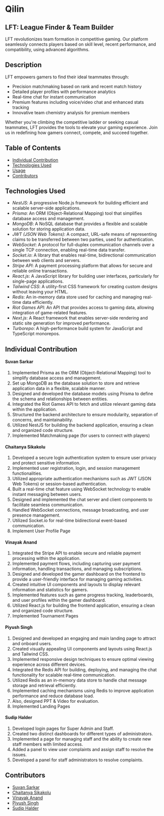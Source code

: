 # Qilin
## LFT: League Finder & Team Builder

LFT revolutionizes team formation in competitive gaming. Our platform seamlessly connects players based on skill level, recent performance, and compatibility, using advanced algorithms.

## Description

LFT empowers gamers to find their ideal teammates through:

- Precision matchmaking based on rank and recent match history
- Detailed player profiles with performance analytics
- Real-time chat for instant communication
- Premium features including voice/video chat and enhanced stats tracking
- Innovative team chemistry analysis for premium members

Whether you're climbing the competitive ladder or seeking casual teammates, LFT provides the tools to elevate your gaming experience. Join us in redefining how gamers connect, compete, and succeed together.

## Table of Contents
- [Individual Contribution](#individual-contribution)
- [Technologies Used](#technologies-used)
- [Usage](#usage)
- [Contributors](#contributors)

## Technologies Used
- *NestJS*: A progressive Node.js framework for building efficient and scalable server-side applications.
- *Prisma*: An ORM (Object-Relational Mapping) tool that simplifies database access and management.
- *MongoDB*: A NoSQL database that provides a flexible and scalable solution for storing application data.
- *JWT (JSON Web Tokens)*: A compact, URL-safe means of representing claims to be transferred between two parties, used for authentication.
- *WebSocket*: A protocol for full-duplex communication channels over a single TCP connection, enabling real-time data transfer.
- *Socket.io*: A library that enables real-time, bidirectional communication between web clients and servers.
- *Stripe API*: A payment processing platform that allows for secure and reliable online transactions.
- *React.js*: A JavaScript library for building user interfaces, particularly for single-page applications.
- *Tailwind CSS*: A utility-first CSS framework for creating custom designs without leaving your HTML.
- *Redis*: An in-memory data store used for caching and managing real-time data efficiently.
- *Riot Games API*: An API that provides access to gaming data, allowing integration of game-related features.
- *Next.js*: A React framework that enables server-side rendering and static site generation for improved performance.
- *Turborepo*: A high-performance build system for JavaScript and TypeScript monorepos.
## Individual Contribution

#### Suvan Sarkar
1. Implemented Prisma as the ORM (Object-Relational Mapping) tool to simplify database access and management.
2. Set up MongoDB as the database solution to store and retrieve application data in a flexible, scalable manner.
3. Designed and developed the database models using Prisma to define the schema and relationships between entities.
4. Integrated the Riot Games API to fetch and utilize relevant gaming data within the application.
5. Structured the backend architecture to ensure modularity, separation of concerns, and maintainability.
6. Utilized NestJS for building the backend application, ensuring a clean and organized code structure.
7. Implemented Matchmaking page (for users to connect with players)

#### Chaitanya Sikakolu 
1. Developed a secure login authentication system to ensure user privacy and protect sensitive information.
2. Implemented user registration, login, and session management functionalities.
3. Utilized appropriate authentication mechanisms such as JWT (JSON Web Tokens) or session-based authentication.
4. Built a real-time chat feature using WebSocket technology to enable instant messaging between users.
5. Designed and implemented the chat server and client components to facilitate seamless communication.
6. Handled WebSocket connections, message broadcasting, and user presence management.
7. Utilized Socket.io for real-time bidirectional event-based communication.
8. Implement User Profile Page

#### Vinayak Anand
1. Integrated the Stripe API to enable secure and reliable payment processing within the application.
2. Implemented payment flows, including capturing user payment information, handling transactions, and managing subscriptions.
3. Designed and developed the gamer dashboard on the frontend to provide a user-friendly interface for managing gaming activities.
4. Created intuitive UI components and layouts to display relevant information and statistics for gamers.
5. Implemented features such as game progress tracking, leaderboards, and user profiles within the gamer dashboard.
6. Utilized React.js for building the frontend application, ensuring a clean and organized code structure.
7. Implemented Tournament Pages

#### Piyush Singh
1. Designed and developed an engaging and main landing page to attract and onboard users.
2. Created visually appealing UI components and layouts using React.js and Tailwind CSS.
3. Implemented responsive design techniques to ensure optimal viewing experience across different devices.
4. Integrated the Redis API for building, deploying, and managing the chat functionality for scalable real-time communication.
5. Utilized Redis as an in-memory data store to handle chat message storage and retrieval efficiently.
6. Implemented caching mechanisms using Redis to improve application performance and reduce database load.
7. Also, designed PPT & Video for evaluation.
8. Implemented Landing Pages

#### Sudip Halder
1. Developed login pages for Super Admin and Staff.
2. Created two distinct dashboards for different types of administrators.
3. Implemented a page for managing staff and the ability to create new staff members with limited access.
4. Added a panel to view user complaints and assign staff to resolve the issues.
5. Developed a panel for staff administrators to resolve complaints.

## Contributors
- [Suvan Sarkar](https://github.com/suvansarkar)
- [Chaitanya Sikakolu](https://github.com/sikakoluchaitanya)
- [Vinayak Anand](https://github.com/vinayak-anand)
- [Piyush Singh](https://github.com/piyush-bug)
- [Sudip Halder](https://github.com/sudipme)

